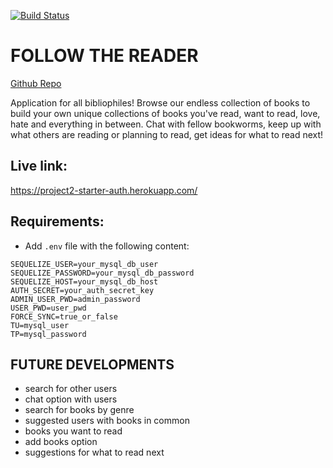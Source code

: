 [![Build Status](https://travis-ci.com/alperg/project2-starter-auth.svg?branch=master)](https://travis-ci.com/alperg/project2-starter-auth)

# FOLLOW THE READER

[Github Repo](https://github.com/AnneliseRowan/project-2)

Application for all bibliophiles! Browse our endless collection of books to build your own unique collections of books you've read, want to read, love, hate and everything in between. Chat with fellow bookworms, keep up with what others are reading or planning to read, get ideas for what to read next! 

## Live link:
https://project2-starter-auth.herokuapp.com/

## Requirements:

* Add `.env` file with the following content:

```
SEQUELIZE_USER=your_mysql_db_user
SEQUELIZE_PASSWORD=your_mysql_db_password
SEQUELIZE_HOST=your_mysql_db_host
AUTH_SECRET=your_auth_secret_key
ADMIN_USER_PWD=admin_password
USER_PWD=user_pwd
FORCE_SYNC=true_or_false
TU=mysql_user
TP=mysql_password
```
## FUTURE DEVELOPMENTS
 * search for other users
 * chat option with users 
 * search for books by genre
 * suggested users with books in common
 * books you want to read
 * add books option
 * suggestions for what to read next